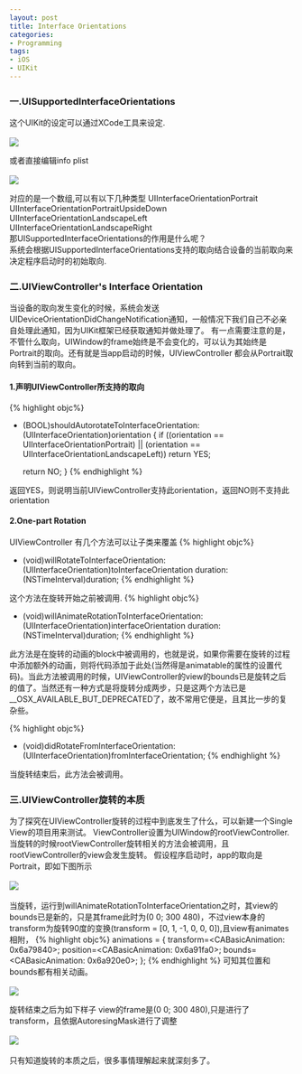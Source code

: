 ```yaml
---
layout: post
title: Interface Orientations
categories:
- Programming
tags:
- iOS
- UIKit
---
```



### 一.UISupportedInterfaceOrientations

这个UIKit的设定可以通过XCode工具来设定. 
<br>     
![](http://farm9.staticflickr.com/8432/7813371994_00279e8940.jpg)
<br>     

或者直接编辑info plist      
<br> 
![](http://farm9.staticflickr.com/8307/7813372098_aca4f81c62_z.jpg)
 <br>     

对应的是一个数组,可以有以下几种类型
UIInterfaceOrientationPortrait     
UIInterfaceOrientationPortraitUpsideDown     
UIInterfaceOrientationLandscapeLeft     
UIInterfaceOrientationLandscapeRight    
那UISupportedInterfaceOrientations的作用是什么呢？     
系统会根据UISupportedInterfaceOrientations支持的取向结合设备的当前取向来决定程序启动时的初始取向.
     
### 二.UIViewController's Interface Orientation

当设备的取向发生变化的时候，系统会发送UIDeviceOrientationDidChangeNotification通知，一般情况下我们自己不必亲自处理此通知，因为UIKit框架已经获取通知并做处理了。
有一点需要注意的是，不管什么取向，UIWindow的frame始终是不会变化的，可以认为其始终是Portrait的取向。还有就是当app启动的时候，UIViewController 都会从Portrait取向转到当前的取向。

#### 1.声明UIViewController所支持的取向

{% highlight objc%}
- (BOOL)shouldAutorotateToInterfaceOrientation:(UIInterfaceOrientation)orientation
{
   if ((orientation == UIInterfaceOrientationPortrait) ||
       (orientation == UIInterfaceOrientationLandscapeLeft))
      return YES;
 
   return NO;
}
{% endhighlight %}

返回YES，则说明当前UIViewController支持此orientation，返回NO则不支持此orientation

#### 2.One-part Rotation  
UIViewController 有几个方法可以让子类来覆盖
{% highlight objc%}
- (void)willRotateToInterfaceOrientation:(UIInterfaceOrientation)toInterfaceOrientation duration:(NSTimeInterval)duration;
{% endhighlight %}

这个方法在旋转开始之前被调用.
{% highlight objc%}
- (void)willAnimateRotationToInterfaceOrientation:(UIInterfaceOrientation)interfaceOrientation duration:(NSTimeInterval)duration;
{% endhighlight %}

此方法是在旋转的动画的block中被调用的，也就是说，如果你需要在旋转的过程中添加额外的动画，则将代码添加于此处(当然得是animatable的属性的设置代码)。当此方法被调用的时候，UIViewController的view的bounds已是旋转之后的值了。当然还有一种方式是将旋转分成两步，只是这两个方法已是__OSX_AVAILABLE_BUT_DEPRECATED了，故不常用它便是，且其比一步的复杂些。

{% highlight objc%}
- (void)didRotateFromInterfaceOrientation:(UIInterfaceOrientation)fromInterfaceOrientation;
{% endhighlight %}

当旋转结束后，此方法会被调用。

### 三.UIViewController旋转的本质 

为了探究在UIViewController旋转的过程中到底发生了什么，可以新建一个Single View的项目用来测试。
ViewController设置为UIWindow的rootViewController.当旋转的时候rootViewController旋转相关的方法会被调用，且rootViewController的view会发生旋转。
假设程序启动时，app的取向是Portrait，即如下图所示      
<br> 
![](http://farm8.staticflickr.com/7116/7813372192_a9c89753d9.jpg)
<br>     
当旋转，运行到willAnimateRotationToInterfaceOrientation之时，其view的bounds已是新的，只是其frame此时为(0 0; 300 480)，不过view本身的transform为旋转90度的变换(transform = [0, 1, -1, 0, 0, 0]),且view有animates相附，
{% highlight objc%}
animations = { transform=<CABasicAnimation: 0x6a79840>; position=<CABasicAnimation: 
0x6a91fa0>; bounds=<CABasicAnimation: 0x6a920e0>; };
{% endhighlight %}
可知其位置和bounds都有相关动画。
<br>     
![](http://farm9.staticflickr.com/8307/7813372286_56fbc2452d.jpg)
<br>     

旋转结束之后为如下样子 
view的frame是(0 0; 300 480),只是进行了transform，且依据AutoresingMask进行了调整
<br>     
![](http://farm9.staticflickr.com/8429/7813372386_05eba9d8a4.jpg)
<br>     
只有知道旋转的本质之后，很多事情理解起来就深刻多了。